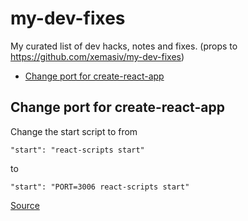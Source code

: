 # my-dev-fixes

My curated list of dev hacks, notes and fixes. (props to https://github.com/xemasiv/my-dev-fixes)


* [Change port for create-react-app](#change-port-for-create-react-app)



## Change port for create-react-app
Change the start script to from 
```
"start": "react-scripts start"
```
to
```
"start": "PORT=3006 react-scripts start"
```
[Source](https://stackoverflow.com/questions/40714583/how-to-specify-a-port-to-run-a-create-react-app-based-project)

